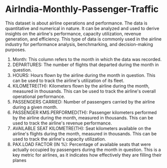 ﻿# AirIndia-Monthly-Passenger-Traffic
This dataset is about airline operations and performance. The data is quantitative and numerical in nature. It can be analyzed and used to derive insights on the airline's performance, capacity utilization, revenue generation, and efficiency. This type of data is commonly used in the airline industry for performance analysis, benchmarking, and decision-making purposes.

1. Month: This column refers to the month in which the data was recorded.
2. DEPARTURES: The number of flights that departed during the month in question.
3. HOURS: Hours flown by the airline during the month in question. This can be used to track the airline's utilization of its fleet.
4. KILOMETRE(TH): Kilometers flown by the airline during the month, measured in thousands. This can be used to track the airline's overall operational performance.
5. PASSENGERS CARRIED: Number of passengers carried by the airline during a given month.
6. PASSENGER KMS.PERFORMED(TH): Passenger kilometers performed by the airline during the month, measured in thousands. This can be used to track the airline's revenue performance.
7. AVAILABLE SEAT KILOMETRE(TH): Seat kilometers available on the airline's flights during the month, measured in thousands. This can be used to track the airline's capacity utilization.
8. PAX.LOAD FACTOR (IN %): Percentage of available seats that were actually occupied by passengers during the month in question. This is a key metric for airlines, as it indicates how effectively they are filling their planes
